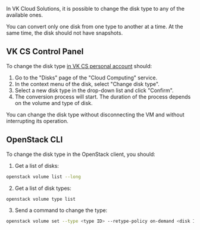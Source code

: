 In VK Cloud Solutions, it is possible to change the disk type to any of the available ones.

You can convert only one disk from one type to another at a time. At the same time, the disk should not have snapshots.

## VK CS Control Panel

To change the disk type [in VK CS personal account](https://mcs.mail.ru/app/services/infra/servers/) should:

1. Go to the "Disks" page of the "Cloud Computing" service.
2. In the context menu of the disk, select "Change disk type".
3. Select a new disk type in the drop-down list and click "Confirm".
4. The conversion process will start. The duration of the process depends on the volume and type of disk.

<warn>

You can change the disk type without disconnecting the VM and without interrupting its operation.

</warn>

## OpenStack CLI

To change the disk type in the OpenStack client, you should:

1. Get a list of disks:

```bash
openstack volume list --long
```

2. Get a list of disk types:

```bash
openstack volume type list
```

3. Send a command to change the type:

```bash
openstack volume set --type <type ID> --retype-policy on-demand <disk ID>
```
